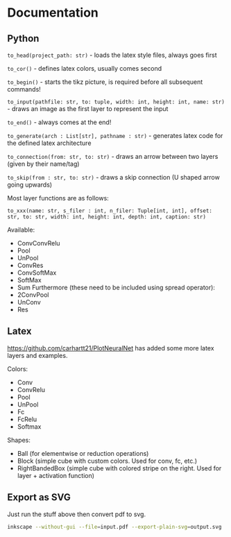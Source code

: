 # Documentation

## Python

`to_head(project_path: str)` - loads the latex style files, always goes first

`to_cor()` - defines latex colors, usually comes second

`to_begin()` - starts the tikz picture, is required before all subsequent commands!

`to_input(pathfile: str, to: tuple, width: int, height: int, name: str)` - draws an image as the first layer to
represent the input

`to_end()` - always comes at the end!

`to_generate(arch : List[str], pathname : str)` - generates latex code for the defined latex architecture

`to_connection(from: str, to: str)` - draws an arrow between two layers (given by their name/tag)

`to_skip(from : str, to: str)` - draws a skip connection (U shaped arrow going upwards)

Most layer functions are as follows:

`to_xxx(name: str, s_filer : int, n_filer: Tuple[int, int], offset: str, to: str, width: int, height: int, depth: int, caption: str)`

Available:

- ConvConvRelu
- Pool
- UnPool
- ConvRes
- ConvSoftMax
- SoftMax
- Sum
  Furthermore (these need to be included using spread operator):
- 2ConvPool
- UnConv
- Res

## Latex

<https://github.com/carhartt21/PlotNeuralNet> has added some more latex layers and examples.

Colors:

- Conv
- ConvRelu
- Pool
- UnPool
- Fc
- FcRelu
- Softmax

Shapes:

- Ball (for elementwise or reduction operations)
- Block (simple cube with custom colors. Used for conv, fc, etc.)
- RightBandedBox (simple cube with colored stripe on the right. Used for layer + activation function)

## Export as SVG

Just run the stuff above then convert pdf to svg.

```bash
inkscape --without-gui --file=input.pdf --export-plain-svg=output.svg
```